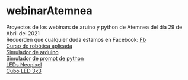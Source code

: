 # webinarAtemnea
Proyectos de los webinars de aruino y python de Atemnea del día 29 de Abril del 2021 </br>
Recuerden que cualquier duda estamos en Facebook: <a href="https://www.facebook.com/atemnea">Fb</a></br>
<a href="https://www.facebook.com/atemnea/posts/938671346897199">Curso de robótica aplicada</a></br>
<a href="https://www.tinkercad.com/">Simulador de arduino</a></br>
<a href="https://www.programiz.com/python-programming/online-compiler/">Simulador de prompt de python</a></br>
<a href="https://www.tinkercad.com/things/g3mMY5pEVGR">LEDs Neopixel</a></br>
<a href="https://www.tinkercad.com/things/7s8IerBKPJw">Cubo LED 3x3</a></br>
